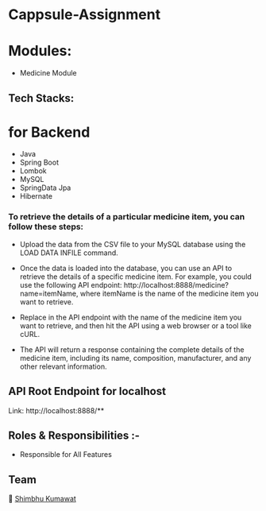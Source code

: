 # Cappsule-Assignment

# Modules:
- Medicine Module    

## Tech Stacks:             
# for Backend
- Java
- Spring Boot
- Lombok
- MySQL
- SpringData Jpa
- Hibernate

### To retrieve the details of a particular medicine item, you can follow these steps:

- Upload the data from the CSV file to your MySQL database using the LOAD DATA INFILE command.

- Once the data is loaded into the database, you can use an API to retrieve the details of a specific medicine item. For example, you could use the following API endpoint: http://localhost:8888/medicine?name=itemName, where itemName is the name of the medicine item you want to retrieve.

- Replace <itemName> in the API endpoint with the name of the medicine item you want to retrieve, and then hit the API using a web browser or a tool like cURL.

- The API will return a response containing the complete details of the medicine item, including its name, composition, manufacturer, and any other relevant information.


## API Root Endpoint for localhost

Link: http://localhost:8888/**

## Roles & Responsibilities :-

- Responsible for All Features

## Team 

👤 [Shimbhu Kumawat](https://github.com/Shimbhu77)
